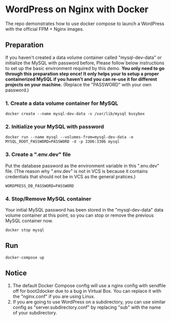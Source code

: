 # WordPress on Nginx with Docker

The repo demonstrates how to use docker compose to launch a WordPress with the official FPM + Nginx images.

## Preparation
If you haven't created a data volume container called "mysql-dev-data" or initialize the MySQL with password before, Please follow below instructions to set up the basic environment required by this demo. **You only need to go through this preparation step once! It only helps your to setup a proper containerized MySQL if you haven't and you can re-use it for different projects on your machine.** (Replace the "PASSWORD" with your own password.)

### 1. Create a data volume container for MySQL
```
docker create --name mysql-dev-data -v /var/lib/mysql busybox
```

### 2. Initialize your MySQL with password
```
docker run --name mysql --volumes-from=mysql-dev-data -e MYSQL_ROOT_PASSWORD=PASSWORD -d -p 3306:3306 mysql
```

### 3. Create a ".env.dev" file
Put the database password as the environment variable in this ".env.dev" file. (The reason why ".env.dev" is not in VCS is because it contains credentials that should not be in VCS as the general pratices.)
```
WORDPRESS_DB_PASSWORD=PASSWORD
```

### 4. Stop/Remove MySQL container
Your initial MySQL password has been stored in the "mysql-dev-data" data volume container at this point, so you can stop or remove the previous MySQL container now.
```
docker stop mysql
```

## Run
```
docker-compose up
```

## Notice
1. The default Docker Compose config will use a nginx config with sendfile off for boot2docker due to a bug in Virtual Box. You can replace it with the "nginx.conf" if you are using Linux.
2. If you are going to use WordPress on a subdirectory, you can use similar config as "server.subdirectory.conf" by replacing "sub" with the name of your subdirectory.
